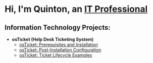 <h1>Hi, I'm Quinton, an <a href="https://linkedin.com/in/JaneDoe">IT Professional</a></h1>

<h2> Information Technology Projects:</h2>

- <b>osTicket (Help Desk Ticketing System)</b>
  - [osTicket: Prerequisites and Installation](https://github.com/qhdixon/osticket-prereqs)
  - [osTicket: Post-Installation Configuration](https://github.com/qhdixon/post-installation-)
  - [osTicket: Ticket Lifecycle Examples](https://github.com/qhdixon/Ticket-Lifestyle-Examples.git)
